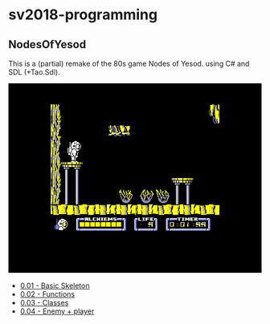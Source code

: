 # sv2018-programming

## NodesOfYesod 

This is a (partial) remake of the 80s game Nodes of Yesod. using C# and
SDL (+Tao.Sdl).

![](nodes_original.png)

* [0.01 - Basic Skeleton](nodes001.md)
* [0.02 - Functions](nodes002.md)
* [0.03 - Classes](nodes003.md)
* [0.04 - Enemy + player](nodes004.md)

